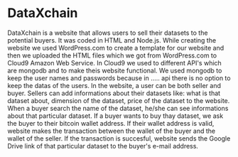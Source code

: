 # DataXchain
DataXchain is a website that allows users to sell their datasets to the potential buyers. It was coded in HTML and Node.js. While creating the website we used WordPress.com to create a template for our website and then we uploaded the HTML files which we got from WordPress.com to Cloud9 Amazon Web Service. In Cloud9 we used to different API's which are mongodb and to make theis website functional. We used mongodb to keep the user names and passwords because in ..... api there is no option to keep the datas of the users. In the website, a user can be both seller and buyer. Sellers can add informations about their datasets like: what is that dataset about, dimension of the dataset, price of the dataset to the website. When a buyer search the name of the dataset, he/she can see informations about that particular dataset. If a buyer wants to buy thay dataset, we ask the buyer to their bitcoin wallet address. If their wallet address is valid, website makes the transaction between the wallet of the buyer and the wallet of the seller. If the transaction is succesful, website sends the Google Drive link of that particular dataset to the buyer's e-mail address.   
